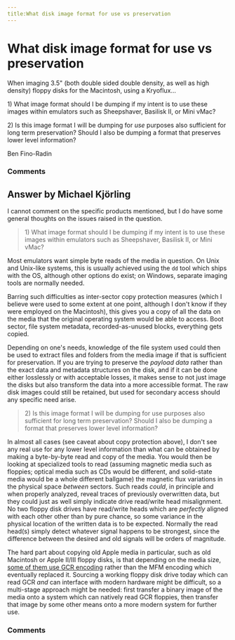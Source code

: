 ```yaml
---
title:What disk image format for use vs preservation
---
```

What disk image format for use vs preservation
=====================
When imaging 3.5" (both double sided double density, as well as high
density) floppy disks for the Macintosh, using a Kryoflux…

​1) What image format should I be dumping if my intent is to use these
images within emulators such as Sheepshaver, Basilisk II, or Mini vMac?

​2) Is this image format I will be dumping for *use* purposes also
sufficient for long term preservation? Should I also be dumping a format
that preserves lower level information?

Ben Fino-Radin

### Comments ###


Answer by Michael Kjörling
----------------
I cannot comment on the specific products mentioned, but I do have some
general thoughts on the issues raised in the question.

> ​1) What image format should I be dumping if my intent is to use these
> images within emulators such as Sheepshaver, Basilisk II, or Mini
> vMac?

Most emulators want simple byte reads of the media in question. On Unix
and Unix-like systems, this is usually achieved using the `dd` tool
which ships with the OS, although other options do exist; on Windows,
separate imaging tools are normally needed.

Barring such difficulties as inter-sector copy protection measures
(which I believe were used to some extent at one point, although I don't
know if they were employed on the Macintosh), this gives you a copy of
all the data on the media that the original operating system would be
able to access. Boot sector, file system metadata, recorded-as-unused
blocks, everything gets copied.

Depending on one's needs, knowledge of the file system used could then
be used to extract files and folders from the media image if that is
sufficient for preservation. If you are trying to preserve the *payload
data* rather than the exact data and metadata structures on the disk,
and if it can be done either losslessly or with acceptable losses, it
makes sense to not just image the disks but also transform the data into
a more accessible format. The raw disk images could still be retained,
but used for secondary access should any specific need arise.

> ​2) Is this image format I will be dumping for use purposes also
> sufficient for long term preservation? Should I also be dumping a
> format that preserves lower level information?

In almost all cases (see caveat about copy protection above), I don't
see any real use for any lower level information than what can be
obtained by making a byte-by-byte read and copy of the media. You would
then be looking at specialized tools to read (assuming magnetic media
such as floppies; optical media such as CDs would be different, and
solid-state media would be a whole different ballgame) the magnetic flux
variations in the physical space *between* sectors. Such reads *could*,
in principle and when properly analyzed, reveal traces of previously
overwritten data, but they could just as well simply indicate drive
read/write head misalignment. No two floppy disk drives have read/write
heads which are *perfectly* aligned with each other other than by pure
chance, so some variance in the physical location of the written data is
to be expected. Normally the read head(s) simply detect whatever signal
happens to be strongest, since the difference between the desired and
old signals will be orders of magnitude.

The hard part about copying old Apple media in particular, such as old
Macintosh or Apple II/III floppy disks, is that depending on the media
size, [some of them use GCR
encoding](http://digitalpreservation.stackexchange.com/a/139/97) rather
than the MFM encoding which eventually replaced it. Sourcing a working
floppy disk drive today which can read GCR *and* can interface with
modern hardware might be difficult, so a multi-stage approach might be
needed: first transfer a binary image of the media onto a system which
can natively read GCR floppies, then transfer that image by some other
means onto a more modern system for further use.

### Comments ###


